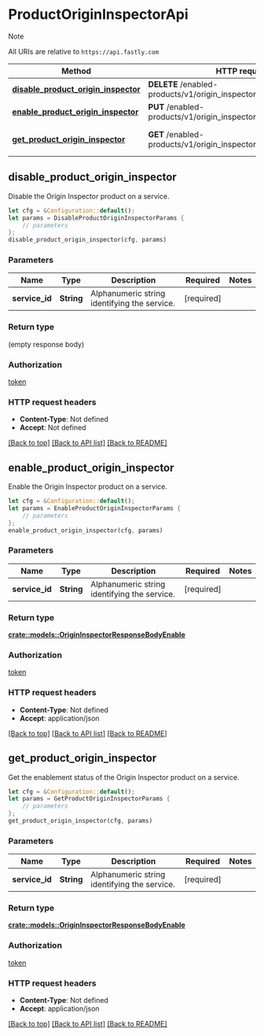 # ProductOriginInspectorApi

> [!NOTE]
> All URIs are relative to `https://api.fastly.com`

Method | HTTP request | Description
------ | ------------ | -----------
[**disable_product_origin_inspector**](ProductOriginInspectorApi.md#disable_product_origin_inspector) | **DELETE** /enabled-products/v1/origin_inspector/services/{service_id} | Disable product
[**enable_product_origin_inspector**](ProductOriginInspectorApi.md#enable_product_origin_inspector) | **PUT** /enabled-products/v1/origin_inspector/services/{service_id} | Enable product
[**get_product_origin_inspector**](ProductOriginInspectorApi.md#get_product_origin_inspector) | **GET** /enabled-products/v1/origin_inspector/services/{service_id} | Get product enablement status



## disable_product_origin_inspector

Disable the Origin Inspector product on a service.

```rust
let cfg = &Configuration::default();
let params = DisableProductOriginInspectorParams {
    // parameters
};
disable_product_origin_inspector(cfg, params)
```

### Parameters


Name | Type | Description  | Required | Notes
------------- | ------------- | ------------- | ------------- | -------------
**service_id** | **String** | Alphanumeric string identifying the service. | [required] |

### Return type

 (empty response body)

### Authorization

[token](../README.md#token)

### HTTP request headers

- **Content-Type**: Not defined
- **Accept**: Not defined

[[Back to top]](#) [[Back to API list]](../README.md#documentation-for-api-endpoints) [[Back to README]](../README.md)


## enable_product_origin_inspector

Enable the Origin Inspector product on a service.

```rust
let cfg = &Configuration::default();
let params = EnableProductOriginInspectorParams {
    // parameters
};
enable_product_origin_inspector(cfg, params)
```

### Parameters


Name | Type | Description  | Required | Notes
------------- | ------------- | ------------- | ------------- | -------------
**service_id** | **String** | Alphanumeric string identifying the service. | [required] |

### Return type

[**crate::models::OriginInspectorResponseBodyEnable**](OriginInspectorResponseBodyEnable.md)

### Authorization

[token](../README.md#token)

### HTTP request headers

- **Content-Type**: Not defined
- **Accept**: application/json

[[Back to top]](#) [[Back to API list]](../README.md#documentation-for-api-endpoints) [[Back to README]](../README.md)


## get_product_origin_inspector

Get the enablement status of the Origin Inspector product on a service.

```rust
let cfg = &Configuration::default();
let params = GetProductOriginInspectorParams {
    // parameters
};
get_product_origin_inspector(cfg, params)
```

### Parameters


Name | Type | Description  | Required | Notes
------------- | ------------- | ------------- | ------------- | -------------
**service_id** | **String** | Alphanumeric string identifying the service. | [required] |

### Return type

[**crate::models::OriginInspectorResponseBodyEnable**](OriginInspectorResponseBodyEnable.md)

### Authorization

[token](../README.md#token)

### HTTP request headers

- **Content-Type**: Not defined
- **Accept**: application/json

[[Back to top]](#) [[Back to API list]](../README.md#documentation-for-api-endpoints) [[Back to README]](../README.md)

